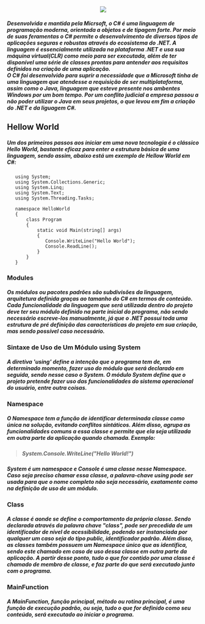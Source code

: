 
<div align="center">
  <img src="https://user-images.githubusercontent.com/61476935/115811977-0acda200-a3c7-11eb-82e9-a6040ebf467f.png">
</div>  

<h5>
     Desenvolvida e mantida pela Micrsoft, o C# é uma linguagem de programação moderna, orientada a objetos
  e de tipagem forte. Por meio de suas feramentas o C# permite o desenvolvimento de diversos tipos de aplicações
  seguras e robustas através do ecosistema do .NET. A linguagem é essencialmente utilizada na plataforma .NET e
  usa sua máquina virtual(CLR) como meio para ser executada, além de ter disponível uma série de classes prontas
  para antender aos requisitos definidos na criação de uma aplicação.<br>
  O C# foi desenvolvido para suprir a necessidade que a Microsoft tinha de uma linguagem que atendesse a requisição
  de ser multiplataforma, assim como o Java, linguagem que esteve presente nos ambentes Windows por um bom tempo.
  Por um conflito judicial a empresa passou a não poder utilizar o Java em seus projetos, o que levou em fim a
  criação do .NET e da liguagem C#.
</h5>

<h2>Hellow World</h2>

<h5>
  Um dos primeiros passos aos iniciar em uma nova tecnologia é o clássico Hello World,
  bastante eficaz para enter a estrutura básica de uma linguagem, sendo assim, abaixo 
  está um exemplo de Hellow World em C#:
</h5>

       using System;
       using System.Collections.Generic;
       using System.Linq;
       using System.Text;
       using System.Threading.Tasks;

       namespace HelloWorld
       {
           class Program
           {
               static void Main(string[] args)
               {
                  Console.WriteLine("Hello World");
                  Console.ReadLine();
               }
           }
       }
 

<h3>Modules</h3>
     
<h5>
  Os módulos ou pacotes padrões são subdivisões da linguagem, arquitetura definida graças ao tamanho do C# em
  termos de conteúdo. Cada funcionalidade da linguagem que será utilizada dentro do projeto deve ter seu módulo
  definido na parte inicial do programa, não sendo necessário escreve-los manualmente, já que o .NET possui toda
  uma estrutura de pré definição das características do projeto em sua criação, mas sendo possível caso necessário.
</h5>

<h3>
  Sintaxe de Uso de Um Módulo using System
</h3>
 
<h5>  
  A diretiva 'using' define a intenção que o programa tem de, em determinado momento, fazer uso do módulo que será
  declarado em seguida, sendo nesse caso o System. O módulo System define que o projeto pretende fazer uso das
  funcionalidades do sistema operacional do usuário, entre outra coisas.
</h5>

<h3>Namespace</h3>

<h5>
  O Namespace tem a função de identificar determinada classe como única na solução, evitando conflitos sintáticos.
  Além disso, agrupa as funcionalidades comuns a essa classe e permite que ela seja utilizada em outra parte da
  aplicação quando chamada. Exemplo:
<h5>

><h4>System.Console.WriteLine("Hello World!")<h4>

<h5>
  System é um namespace e Console é uma classe nesse Namespace. Caso seja preciso chamar essa classe, a palavra-chave
  using pode ser usada para que o nome completo não seja necessário, exatamente como na definição de uso
  de um módulo.
</h5>
   
<h3>Class</h3>
  
<h5>
     A classe é aonde se define o comportamento da própria classe. Sendo declarada através da palavra chave "class",
  pode ser precedida de um identificador de nível de acessibilidade, podendo ser instanciada por qualquer um caso seja
  do tipo public, identificador padrão. Além disso, as classes também possuem um Namespace único que as identifica, sendo
  este chamado em caso de uso dessa classe em outra parte da aplicação. A partir desse ponto, tudo o que for contido por
  uma classe é chamado de membro de classe, e faz parte do que será executado junto com o programa.
</h5>

<h3>MainFunction</h3>

<h5>
  A MainFunction, função principal, método ou rotina principal, é uma função de execução padrão, ou seja, tudo o que for
  definido como seu conteúdo, será executado ao iniciar o programa.
</h5>
